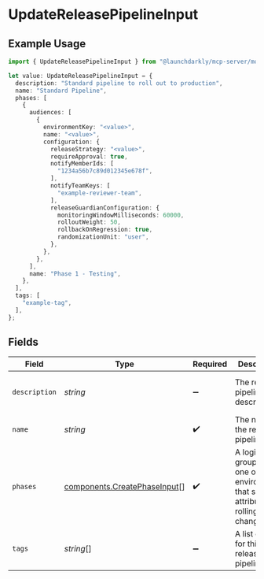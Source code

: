 # UpdateReleasePipelineInput

## Example Usage

```typescript
import { UpdateReleasePipelineInput } from "@launchdarkly/mcp-server/models/components";

let value: UpdateReleasePipelineInput = {
  description: "Standard pipeline to roll out to production",
  name: "Standard Pipeline",
  phases: [
    {
      audiences: [
        {
          environmentKey: "<value>",
          name: "<value>",
          configuration: {
            releaseStrategy: "<value>",
            requireApproval: true,
            notifyMemberIds: [
              "1234a56b7c89d012345e678f",
            ],
            notifyTeamKeys: [
              "example-reviewer-team",
            ],
            releaseGuardianConfiguration: {
              monitoringWindowMilliseconds: 60000,
              rolloutWeight: 50,
              rollbackOnRegression: true,
              randomizationUnit: "user",
            },
          },
        },
      ],
      name: "Phase 1 - Testing",
    },
  ],
  tags: [
    "example-tag",
  ],
};
```

## Fields

| Field                                                                                        | Type                                                                                         | Required                                                                                     | Description                                                                                  | Example                                                                                      |
| -------------------------------------------------------------------------------------------- | -------------------------------------------------------------------------------------------- | -------------------------------------------------------------------------------------------- | -------------------------------------------------------------------------------------------- | -------------------------------------------------------------------------------------------- |
| `description`                                                                                | *string*                                                                                     | :heavy_minus_sign:                                                                           | The release pipeline description                                                             | Standard pipeline to roll out to production                                                  |
| `name`                                                                                       | *string*                                                                                     | :heavy_check_mark:                                                                           | The name of the release pipeline                                                             | Standard Pipeline                                                                            |
| `phases`                                                                                     | [components.CreatePhaseInput](../../models/components/createphaseinput.md)[]                 | :heavy_check_mark:                                                                           | A logical grouping of one or more environments that share attributes for rolling out changes |                                                                                              |
| `tags`                                                                                       | *string*[]                                                                                   | :heavy_minus_sign:                                                                           | A list of tags for this release pipeline                                                     | [<br/>"example-tag"<br/>]                                                                    |